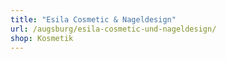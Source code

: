 ```yaml
---
title: "Esila Cosmetic & Nageldesign"
url: /augsburg/esila-cosmetic-und-nageldesign/
shop: Kosmetik
---
```


